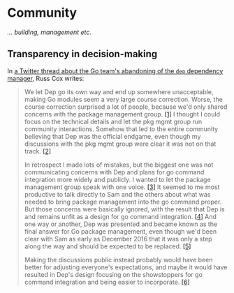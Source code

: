 # Community

_… building, management etc._

## Transparency in decision-making

In [a Twitter thread about the Go team's abandoning of the `dep` dependency manager](https://twitter.com/_rsc/status/1022588240501661696), Russ Cox writes:

> We let Dep go its own way and end up somewhere unacceptable, making Go modules seem a very large course correction. Worse, the course correction surprised a lot of people, because we'd only shared concerns with the package management group. [[1]](https://twitter.com/_rsc/status/1022592025919737856)
> I thought I could focus on the technical details and let the pkg mgmt group run community interactions. Somehow that led to the entire community believing that Dep was the official endgame, even though my discussions with the pkg mgmt group were clear it was not on that track. [[2]](https://twitter.com/_rsc/status/1022592076691775489)
>
> In retrospect I made lots of mistakes, but the biggest one was not communicating concerns with Dep and plans for go command integration more widely and publicly. I wanted to let the package management group speak with one voice. [[3]](https://twitter.com/_rsc/status/1022592145369313280)
> It seemed to me most productive to talk directly to Sam and the others about what was needed to bring package management into the go command proper. But those concerns were basically ignored, with the result that Dep is and remains unfit as a design for go command integration. [[4]](https://twitter.com/_rsc/status/1022592179175342080)
> And one way or another, Dep was presented and became known as the final answer for Go package management, even though we'd been clear with Sam as early as December 2016 that it was only a step along the way and should be expected to be replaced. [[5]](https://twitter.com/_rsc/status/1022592255989821440)
>
> Making the discussions public instead probably would have been better for adjusting everyone's expectations, and maybe it would have resulted in Dep's design focusing on the showstoppers for go command integration and being easier to incorporate. [[6]](https://twitter.com/_rsc/status/1022592296615862272)
